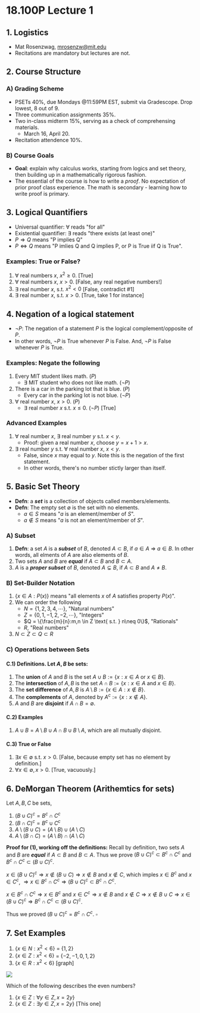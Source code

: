 # 18.100P Lecture 1
## 1. Logistics
* Mat Rosenzwag, mrosenzw@mit.edu
* Recitations are mandatory but lectures are not.

## 2. Course Structure
### A) Grading Scheme
* PSETs 40%, due Mondays @11:59PM EST, submit via Gradescope. Drop lowest, 8 out of 9.
* Three communication assignments 35%.
* Two in-class midterm 15%, serving as a check of comprehensing materials.
    * March 16, April 20.
* Recitation attendence 10%.

### B) Course Goals
* **Goal**: explain why calculus works, starting from logics and set theory, then building up in a mathematically rigorous fashion. 
* The essential of the course is how to write a *proof*. No expectation of prior proof class experience. The math is secondary - learning how to write proof is primary.


## 3. Logical Quantifiers
* Universal quantifier: $\forall$ reads "for all"
* Existential quantifier: $\exists$ reads "there exists (at least one)"
* $P \Rightarrow Q$ means "P implies Q"
* $P \Leftrightarrow Q$ means "P imlies Q and Q implies P, or P is True iif Q is True".
### Examples: True or False?
1. $\forall$ real numbers $x$, $x^2 \geq 0$. [True]
2. $\forall$ real numbers $x$, $x > 0$. [False, any real negative numbers!]
3. $\exists$ real number $x$, s.t. $x^2 <0$ [False, contradict #1]
4. $\exists$ real number $x$, s.t. $x > 0$. [True, take 1 for instance]

## 4. Negation of a logical statement
* $\neg P$: The negation of a statement $P$ is the logical complement/opposite of $P$. 
* In other words, $\neg P$ is True whenever $P$ is False. And, $\neg P$ is False whenever $P$ is True.

### Examples: Negate the following
1. Every MIT student likes math. $(P)$
    * $\exists$ MIT student who does not like math. $(\neg P)$
2. There is a car in the parking lot that is blue. $(P)$
    * Every car in the parking lot is not blue. $(\neg P)$
3. $\forall$ real number $x$, $x > 0$. $(P)$
    * $\exists$ real number $x$ s.t. $x \leq 0$. $(\neg P)$ [True]


### Advanced Examples
1. $\forall$ real number $x$, $\exists$ real number $y$ s.t. $x < y$.
    * Proof: given a real number $x$, choose $y = x + 1 > x$.
2.  $\exists$ real number $y$ s.t. $\forall$ real number $x$, $x < y$.
    * False, since $x$ may equal to $y$. Note this is the negation of the first statement. 
    * In other words, there's no number stictly larger than itself.

## 5. Basic Set Theory
* **Defn**: a ***set*** is a collection of objects called members/elements.
* **Defn**: The empty set $\emptyset$ is the set with no elements.
    * $a \in S$ means "$a$ is an element/member of $S$".
    * $a \notin S$ means "$a$ is not an element/member of $S$".

### A) Subset
1.  **Defn**: a set $A$ is a ***subset*** of $B$, denoted $A \subset B$, if $a \in A$ $\Rightarrow$ $a \in B$. In other words, all elments of $A$ are also elements of $B$. 
2.  Two sets $A$ and $B$ are ***equal*** if $A \subset B$ and $B \subset A$. 
3.  $A$ is a ***proper subset*** of $B$, denoted $A \varsubsetneq B$, if $A \subset B$ and $A \neq B$.

### B) Set-Builder Notation
1. $\{x \in A: P(x)\}$ means "all elements $x$ of $A$ satisfies property $P(x)$".
2. We can order the following
    * $N = \{1,2,3,4, \cdots\}$, "Natural numbers"
    * $Z = \{0,1,-1,2,-2, \cdots\}$, "Integers"
    * $Q = \{\frac{m}{n}:m,n \in Z \text{ s.t. } n\neq 0\}$, "Rationals"
    * $R$, "Real numbers"
3. $N \subset Z \subset Q \subset R$ 

### C) Operations between Sets
#### C.1) Definitions. Let $A, B$ be sets:
1.  The **union** of $A$ and $B$ is the set $A \cup B := \{x: x\in A \text{ or } x\in B\}$.
2. The **intersection** of $A, B$ is the set $A \cap B := \{x:x\in A \text{ and } x \in B\}$.
3. The **set difference** of $A, B$ is $A \setminus B := \{x \in A: x\notin B\}$.
4. The **complements** of $A$, denoted by $A^c := \{x:x \notin A\}$.
5. $A$ and $B$ are **disjoint** if $A \cap B = \emptyset$. 

#### C.2) Examples
1. $A \cup B = A\setminus B \cup A \cap B \cup B \setminus A$, which are all mutually disjoint.

#### C.3) True or False
1. $\exists x \in \emptyset$ s.t. $x >0$. [False, because empty set has no element by definition.]
2. $\forall x \in \emptyset, x>0$. [True, vacuously.]

## 6. DeMorgan Theorem (Arithemtics for sets)
Let $A,B,C$ be sets,
 1. $(B\cup C)^c = B^c \cap C^c$
 2. $(B\cap C)^c = B^c \cup C^c$
 3. $A \setminus (B \cup C) = (A\setminus B) \cup (A \setminus C)$
 4. $A \setminus (B \cap C) = (A\setminus B) \cap (A \setminus C)$

**Proof for (1), working off the definitions:**
Recall by definition, two sets $A$ and $B$ are ***equal*** if $A \subset B$ and $B \subset A$. 
Thus we prove $(B\cup C)^c \subset B^c \cap C^c$ and $B^c \cap C^c \subset  (B\cup C)^c$. 

$x \in (B \cup C)^c \Rightarrow x \notin (B \cup C) \Rightarrow x \notin B$ and $x \notin C$, which imples $x \in B^c$ and $x \in C^c$, $\Rightarrow x \in B^c \cap C^c \Rightarrow (B\cup C)^c \subset B^c \cap C^c$.


$x \in B^c \cap C^c \Rightarrow x \in B^c$ and $x \in C^c \Rightarrow x \notin B$ and $x \notin C \Rightarrow x \notin B \cup C \Rightarrow x \in (B \cup C)^c \Rightarrow B^c \cap C^c \subset  (B\cup C)^c$. 

Thus we proved $(B\cup C)^c = B^c \cap C^c$. $\square$

## 7. Set Examples
1. $\{x \in N: x^2 < 6\}$ = $\{1, 2\}$
2. $\{x \in Z: x^2 < 6\}$ = $\{-2, -1, 0, 1, 2\}$
3. $\{x \in R: x^2 < 6\}$ [graph]

![](https://i.imgur.com/xyWdc8s.png)

Which of the following describes the even numbers?
1. $\{x \in Z: \forall y \in Z, x = 2y\}$
2. $\{x \in Z: \exists y \in Z, x = 2y\}$ [This one]




